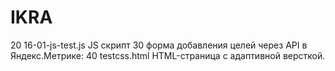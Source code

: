 # IKRA
20
16-01-js-test.js	JS скрипт
30
форма добавления целей через API в Яндекс.Метрике:
40
testcss.html 	HTML-страница с адаптивной версткой. 